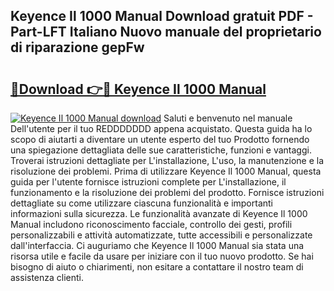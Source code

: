 ## Keyence Il 1000 Manual Download gratuit PDF - Part-LFT Italiano Nuovo manuale del proprietario di riparazione gepFw

# <h2><a href="http://dfgt3p.blite.top/?on=Keyence+Il+1000+Manual">🔗Download 👉🔴 Keyence Il 1000 Manual</a></h2>

[![Keyence Il 1000 Manual download](https://i.imgur.com/lujVjoI.png)](http://dfgt3p.blite.top/?on=Keyence+Il+1000+Manual)
Saluti e benvenuto nel manuale Dell'utente per il tuo REDDDDDDD appena acquistato. Questa guida ha lo scopo di aiutarti a diventare un utente esperto del tuo Prodotto fornendo una spiegazione dettagliata delle sue caratteristiche, funzioni e vantaggi. Troverai istruzioni dettagliate per L'installazione, L'uso, la manutenzione e la risoluzione dei problemi. Prima di utilizzare Keyence Il 1000 Manual, questa guida per l'utente fornisce istruzioni complete per L'installazione, il funzionamento e la risoluzione dei problemi del prodotto. Fornisce istruzioni dettagliate su come utilizzare ciascuna funzionalità e importanti informazioni sulla sicurezza. Le funzionalità avanzate di Keyence Il 1000 Manual includono riconoscimento facciale, controllo dei gesti, profili personalizzabili e attività automatizzate, tutte accessibili e personalizzate dall'interfaccia. Ci auguriamo che Keyence Il 1000 Manual sia stata una risorsa utile e facile da usare per iniziare con il tuo nuovo prodotto. Se hai bisogno di aiuto o chiarimenti, non esitare a contattare il nostro team di assistenza clienti.
